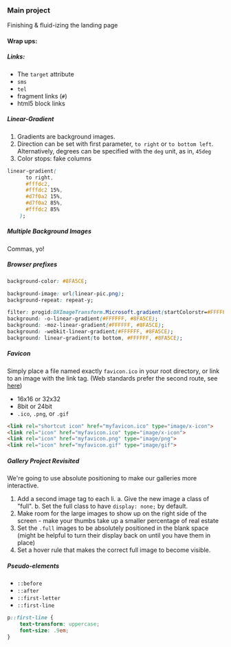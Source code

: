 ### Main project
Finishing & fluid-izing the landing page

#### Wrap ups:
##### Links: 
* The `target` attribute
* `sms`
* `tel`
* fragment links (`#`)
*  html5 block links


##### Linear-Gradient
1. Gradients are background images.
2. Direction can be set with first parameter, `to right` or `to bottom left`. Alternatively, degrees can be specified with the `deg` unit, as in, `45deg`
3. Color stops: fake columns
```css
linear-gradient(
      to right, 
      #fffdc2,
      #fffdc2 15%,
      #d7f0a2 15%,
      #d7f0a2 85%,
      #fffdc2 85%
    );
```
##### Multiple Background Images
Commas, yo!
##### Browser prefixes
```css
background-color: #8FA5CE;

background-image: url(linear-pic.png); 
background-repeat: repeat-y;

filter: progid:DXImageTransform.Microsoft.gradient(startColorstr=#FFFFFFFF, endColorstr=#FF8FA5CE);
background: -o-linear-gradient(#FFFFFF, #8FA5CE);
background: -moz-linear-gradient(#FFFFFF, #8FA5CE);
background: -webkit-linear-gradient(#FFFFFF, #8FA5CE);
background: linear-gradient(to bottom, #FFFFFF, #8FA5CE);
```

##### Favicon
Simply place a file named exactly `favicon.ico` in your root directory, or link to an image with the link tag. (Web standards prefer the second route, see [here](http://www.w3.org/2005/10/howto-favicon))
* 16x16 or 32x32
* 8bit or 24bit
* `.ico`, `.png`, or `.gif`

```html
<link rel="shortcut icon" href="myfavicon.ico" type="image/x-icon">
<link rel="icon" href="myfavicon.ico" type="image/x-icon">
<link rel="icon" href="myfavicon.png" type="image/png">
<link rel="icon" href="myfavicon.gif" type="image/gif">
```


##### Gallery Project Revisited
We're going to use absolute positioning to make our galleries more interactive.

1. Add a second image tag to each li. 
   a. Give the new image a class of "full". 
   b. Set the full class to have  `display: none;` by default.
2. Make room for the large images to show up on the right side of the screen - make your thumbs take up a smaller percentage of real estate
3. Set the `.full` images to be absolutely positioned in the blank space (might be helpful to turn their display back on until you have them in place)
4. Set a hover rule that makes the correct full image to become visible.


##### Pseudo-elements
* `::before`
* `::after`
* `::first-letter`
* `::first-line`

```css
p::first-line {
    text-transform: uppercase;
    font-size: .9em;
}
```
